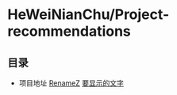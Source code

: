 HeWeiNianChu/Project-recommendations
====
目录
--------
* 项目地址
[RenameZ]( https://github.com/webdq/rename-z )
[ 要显示的文字 ]( 链接的地址 )
